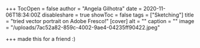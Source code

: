 +++
TocOpen = false
author = "Angela Gilhotra"
date = 2020-11-06T18:34:00Z
disableshare = true
showToc = false
tags = ["Sketching"]
title = "tried vector portrait on Adobe Fresco!"
[cover]
alt = ""
caption = ""
image = "/uploads/7ac52a82-859c-4002-9ae4-04235ff90422.jpeg"

+++
made this for a friend :)